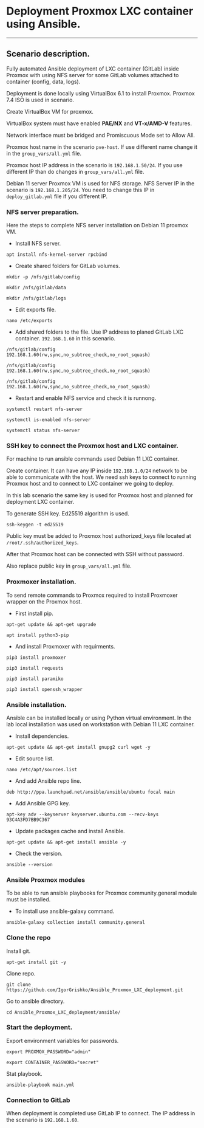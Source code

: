 # Deployment Proxmox LXC container using Ansible.

---

## Scenario description.

Fully automated Ansible deployment of LXC container (GitLab) inside Proxmox with using NFS server for some GitLab volumes attached to container (config, data, logs).

Deployment is done locally using VirtualBox 6.1 to install Proxmox. Proxmox 7.4 ISO is used in scenario.

Create VirtualBox VM for proxmox.

VirtualBox system must have enabled **PAE/NX** and **VT-x/AMD-V** features.

Network interface must be bridged and Promiscuous Mode set to Allow All.

Proxmox host name in the scenario `pve-host`. If use different name change it in the `group_vars/all.yml` file.

Proxmox host IP address in the scenario is `192.168.1.50/24`. If you use different IP than do changes in `group_vars/all.yml` file.

Debian 11 server Proxmox VM is used for NFS storage. NFS Server IP in the scenario is `192.168.1.205/24`. You need to change this IP in `deploy_gitlab.yml` file if you different IP.

### NFS server preparation.

Here the steps to complete NFS server installation on Debian 11 proxmox VM.

- Install NFS server.

`apt install nfs-kernel-server rpcbind`

- Create shared folders for GitLab volumes.

`mkdir -p /nfs/gitlab/config`

`mkdir /nfs/gitlab/data`

`mkdir /nfs/gitlab/logs`

- Edit exports file.

`nano /etc/exports`

- Add shared folders to the file. Use IP address to planed GitLab LXC container. `192.168.1.60` in this scenario.

`/nfs/gitlab/config    192.168.1.60(rw,sync,no_subtree_check,no_root_squash)`

`/nfs/gitlab/config    192.168.1.60(rw,sync,no_subtree_check,no_root_squash)`

`/nfs/gitlab/config    192.168.1.60(rw,sync,no_subtree_check,no_root_squash)`

- Restart and enable NFS service and check it is runnong.

`systemctl restart nfs-server`

`systemctl is-enabled nfs-server`

`systemctl status nfs-server`

### SSH key to connect the Proxmox host and LXC container.

For machine to run ansible commands used Debian 11 LXC container.

Create container. It can have any IP inside `192.168.1.0/24` network to be able to communicate with the host. We need ssh keys to connect to running Proxmox host and to connect to LXC container we going to deploy.

In this lab scenario the same key is used for Proxmox host and planned for deployment LXC container.

To generate SSH key. Ed25519 algorithm is used.

`ssh-keygen -t ed25519`

Public key must be added to Proxmox host authorized_keys file located at `/root/.ssh/authorized_keys`.

After that Proxmox host can be connected with SSH without password.

Also replace public key in `group_vars/all.yml` file.

### Proxmoxer installation.

To send remote commands to Proxmox required to install Proxmoxer wrapper on the Proxmox host.

- First install pip.

`apt-get update && apt-get upgrade`

`apt install python3-pip`

- And install Proxmoxer with requirments.

`pip3 install proxmoxer`

`pip3 install requests`

`pip3 install paramiko`

`pip3 install openssh_wrapper`

### Ansible installation.

Ansible can be installed locally or using Python virtual environment. In the lab local installation was used on workstation with Debian 11 LXC container.

- Install dependencies.

`apt-get update && apt-get install gnupg2 curl wget -y`

- Edit source list.

`nano /etc/apt/sources.list`

- And add Ansible repo line.

`deb http://ppa.launchpad.net/ansible/ansible/ubuntu focal main`

- Add Ansible GPG key.

`apt-key adv --keyserver keyserver.ubuntu.com --recv-keys 93C4A3FD7BB9C367`

- Update packages cache and install Ansible.

`apt-get update && apt-get install ansible -y`

- Check the version.

`ansible --version`

### Ansible Proxmox modules

To be able to run ansible playbooks for Proxmox community.general module must be installed.

- To install use ansible-galaxy command.

`ansible-galaxy collection install community.general`

### Clone the repo

Install git.

`apt-get install git -y`

Clone repo.

`git clone https://github.com/IgorGrishko/Ansible_Proxmox_LXC_deployment.git`

Go to ansible directory.

`cd Ansible_Proxmox_LXC_deployment/ansible/`

### Start the deployment.

Export environment variables for passwords.

`export PROXMOX_PASSWORD="admin"`

`export CONTAINER_PASSWORD="secret"`

Stat playbook.

`ansible-playbook main.yml`

### Connection to GitLab

When deployment is completed use GitLab IP to connect. The IP address in the scenario is `192.168.1.60`.
